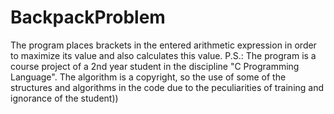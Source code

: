 # BackpackProblem
The program places brackets in the entered arithmetic expression in order to maximize its value and also calculates this value. P.S.: The program is a course project of a 2nd year student in the discipline "C Programming Language". The algorithm is a copyright, so the use of some of the structures and algorithms in the code due to the peculiarities of training and ignorance of the student))
